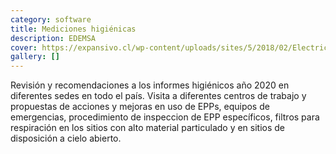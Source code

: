 ```yaml
---
category: software
title: Mediciones higiénicas
description: EDEMSA
cover: https://expansivo.cl/wp-content/uploads/sites/5/2018/02/Electricas_de_Medellin.png
gallery: []
---
```

R﻿evisión y recomendaciones a los informes higiénicos año 2020 en diferentes sedes en todo el país. Visita a diferentes centros de trabajo y propuestas de acciones y mejoras en uso de EPPs, equipos de emergencias, procedimiento de inspeccion de EPP específicos, filtros para respiración en los sitios con alto material particulado y en sitios de disposición a cielo abierto.
